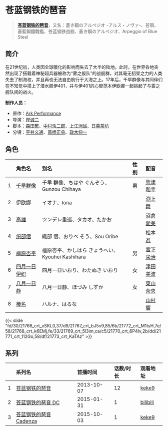 # 苍蓝钢铁的琶音


> <u>**[苍蓝钢铁的琶音](http://bgm.tv/subject/74663)**</u>，又名：蒼き鋼のアルペジオ -アルス・ノヴァ-、苍钢、蒼藍鋼鐵戰艦、苍蓝钢铁战舰、蒼き鋼のアルペジオ、Arpeggio of Blue Steel

## 简介


在21世纪初，人类因全球暖化的影响而失去了大半的陆地。此时，在世界各地突然出现了搭载着神秘超兵器被称为“雾之舰队”的战舰群，对其毫无招架之力的人类失去了制海权，并且再也无法自由航行于大海之上。17年后，千早群像与其同伴们在不知觉中搭上了潜水舰伊401，并与伊401的心智范本伊欧娜一起挑起了与雾之舰队间的战火。

**制作人员：**
- 原作：[Ark Performance](http://bgm.tv/person/10542)
- 导演：[岸诚二](http://bgm.tv/person/1656)
- 脚本：[森田繁](http://bgm.tv/person/3663)、[中村浩二郎](http://bgm.tv/person/13235)、[上江洲诚](http://bgm.tv/person/1599)、[日暮茶坊](http://bgm.tv/person/6690)
- 分镜：[平井义通](http://bgm.tv/person/13233)、[高桥正典](http://bgm.tv/person/15282)、[政木伸一](http://bgm.tv/person/445)

## 角色

|     |   角色名   |   别名  | 性别 |  配音  |
|:--- |:------  |:----      |:---  |:--   |
| 1 | [千早群像](http://bgm.tv/character/21766) | 千早 群像、ちはや ぐんぞう、Gunzou Chihaya | 男 | [興津和幸](http://bgm.tv/person/5007) |
| 2 | [伊欧娜](http://bgm.tv/character/21767) | イオナ、Iona |  | [渕上舞](http://bgm.tv/person/6209) |
| 3 | [高雄](http://bgm.tv/character/21772) | ツンデレ重巡、タカオ、たかお |  | [沼倉愛美](http://bgm.tv/person/5824) |
| 4 | [织部僧](http://bgm.tv/character/21768) | 織部 僧、おりべ そう、Sou Oribe |  | [松本忍](http://bgm.tv/person/7601) |
| 5 | [橿原杏平](http://bgm.tv/character/21769) | 橿原杏平、かしはら  きょうへい、Kyouhei Kashihara | 男 | [宮下栄治](http://bgm.tv/person/4746) |
| 6 | [四月一日伊织](http://bgm.tv/character/21770) | 四月一日いおり、わたぬき いおり | 女 | [津田美波](http://bgm.tv/person/5736) |
| 7 | [八月一日静](http://bgm.tv/character/21771) | 八月一日静、ほづみ  しずか | 女 | [東山奈央](http://bgm.tv/person/6010) |
| 8 | [榛名](http://bgm.tv/character/21773) | ハルナ、はるな |  | [山村響](http://bgm.tv/person/12569) |

{{< slide "fd/30/21766_crt_xSKL0,37/d9/21767_crt_bJ5v9,85/6b/21772_crt_M1tsH,7e/58/21768_crt_k6EMj,fe/33/21769_crt_5l3im,ca/c5/21770_crt_6P4lv,2b/dd/21771_crt_112Go,58/df/21773_crt_KaTAz" >}}

## 系列

|     | 系列名             | 首播时间       | 话数/时长 | 观看地址                                                     |
| :-- | :-------------- | :--------- | :---- | :------------------------------------------------------- |
| 1   |[苍蓝钢铁的琶音](https://bgm.tv/subject/74663)| 2013-10-07 | 12    | [keke9](https://www.keke9.app/play/20454-4-138667.html)  |
| 2   |[苍蓝钢铁的琶音 DC](https://bgm.tv/subject/107099)| 2015-01-31 | 1     | [bilibili](https://www.bilibili.com/video/BV1Ps41197Qr/) |
| 3   |[苍蓝钢铁的琶音 Cadenza](https://bgm.tv/subject/107100)| 2015-10-03 | 1     | [keke9](https://www.keke9.app/play/118248-4-265878.html) |



